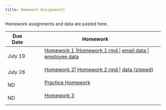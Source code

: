 ```yaml
---
title: Homework Assignments
---
```

<p>
Homework assignments and data are posted here.
</p>
<div>
  <table class="table table-striped table-hover">
    <thead>
      <tr>
        <th>Due Date</th>
        <th>Homework</th>
       </tr>
    </thead>
    <tbody>
      <tr>
        <td>July 19</td>
        <td>
          <dl>
          <dd><a href="../materials/homeworks/ICPSR2024_homework01.html" target=_blank>Homework 1 </a>|<a href="../materials/homeworks/ICPSR2024_homework01.Rmd" target=_blank>Homework 1 rmd </a>| <a href="../materials/homeworks/emailnet.csv" target=_blank> email data </a>|<a href="../materials/homeworks/EmployeeRecords.csv" target=_blank> employee data</a>
          </dd>
          </dl>
        </td>
      </tr>
      <tr>
        <td>July 26</td>
        <td>
          <dl>
          <dd><a href="../materials/homeworks/.POL2578_homework02.html" target=_blank>Homework 2</a>| <a href="../materials/homeworks/.POL2578_homework02.rmd" target=_blank>Homework 2 rmd </a>| <a href="../materials/homeworks/hw2_data.zip" target=_blank> data (zipped) </a>
          </dd>
          </dl>
        </td>
       </tr>
       <tr>
        <td>ND</td>
        <td>
          <dl>
          <dd><a href="../materials/homeworks/homework02.Rmd" target=_blank> Practice Homework </a>
          </dd>
          </dl>
        </td>
       </tr>
       <tr>
        <td>ND</td>
        <td>
          <dl>
          <dd><a href="../materials/homeworks/.POL2578_homework03.Rmd" target=_blank> Homework 3</a>
          </dd>
          </dl>
        </td>
       </tr>
      </tbody>
  </table>
</div>
